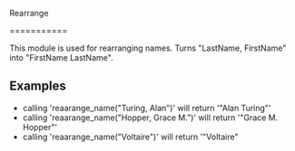 Rearrange

===========

This module is used for rearranging names.
Turns "LastName, FirstName" into "FirstName LastName".

## Examples

 * calling 'reaarange_name("Turing, Alan")' will return '"Alan Turing"'
 * calling 'reaarange_name("Hopper, Grace M.")' will return '"Grace M. Hopper"' 
 * calling 'reaarange_name("Voltaire")' will return '"Voltaire"
